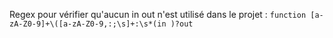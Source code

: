Regex pour vérifier qu'aucun in out n'est utilisé dans le projet :
`function [a-zA-Z0-9]+\([a-zA-Z0-9,:;\s]+:\s*(in )?out`

